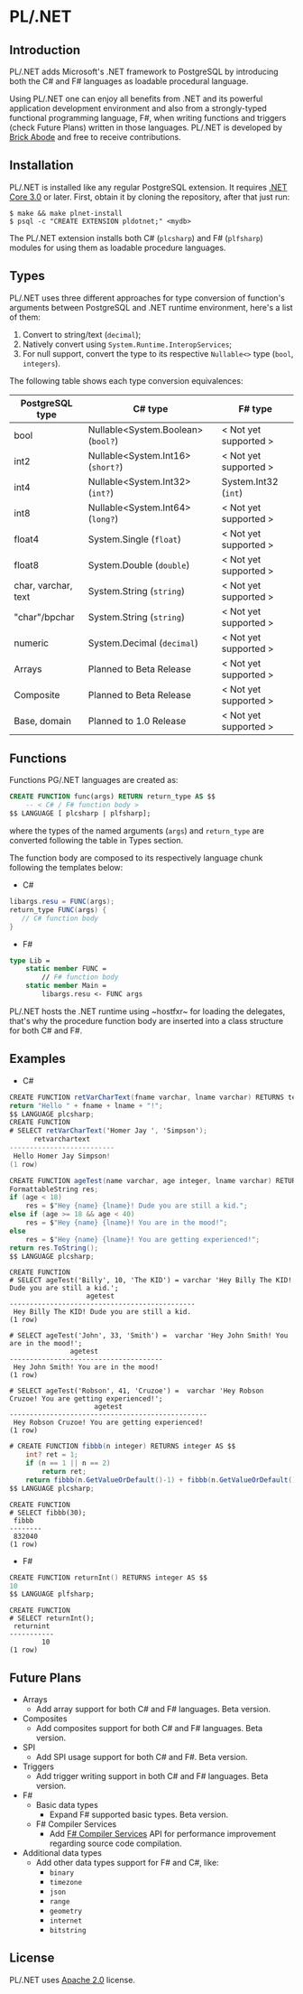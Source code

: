 # PL/.NET

## Introduction

 PL/.NET adds Microsoft's .NET framework to PostgreSQL by introducing both the C# and F#
languages as loadable procedural language.  

 Using PL/.NET one can enjoy all benefits from .NET and its powerful application development 
environment and also from a strongly-typed functional programming language, F#, when writing 
functions and triggers (check Future Plans) written in those languages.  PL/.NET is developed 
by [Brick Abode](http://www.brickabode.com) and free to receive contributions.  

## Installation

PL/.NET is installed like any regular PostgreSQL extension. It requires 
[.NET Core 3.0](https://github.com/dotnet/core) or later.
First, obtain it by cloning the repository, after that just run:

```console
$ make && make plnet-install
$ psql -c "CREATE EXTENSION pldotnet;" <mydb>
```

The PL/.NET extension installs both C# (`plcsharp`) and F# (`plfsharp`) modules
for using them as loadable procedure languages.

## Types

PL/.NET uses three different approaches for type conversion of function's
arguments between PostgreSQL and .NET runtime environment, here's a list of them:

1. Convert to string/text (`decimal`);
2. Natively convert using `System.Runtime.InteropServices`;
3. For null support, convert the type to its respective `Nullable<>` type (`bool`, `integers`).

The following table shows each type conversion equivalences:

| PostgreSQL type     | C# type                            | F# type               |
|---------------------|------------------------------------|-----------------------|
| bool                | Nullable<System.Boolean> (`bool?`) | < Not yet supported > |
| int2                | Nullable<System.Int16> (`short?`)  | < Not yet supported > |
| int4                | Nullable<System.Int32> (`int?`)    | System.Int32 (`int`)  |
| int8                | Nullable<System.Int64> (`long?`)   | < Not yet supported > |
| float4              | System.Single (`float`)            | < Not yet supported > |
| float8              | System.Double (`double`)           | < Not yet supported > |
| char, varchar, text | System.String (`string`)           | < Not yet supported > |
| "char"/bpchar       | System.String (`string`)           | < Not yet supported > |
| numeric             | System.Decimal (`decimal`)         | < Not yet supported > |
| Arrays              | Planned to Beta Release            | < Not yet supported > |
| Composite           | Planned to Beta Release            | < Not yet supported > |
| Base, domain        | Planned to 1.0 Release             | < Not yet supported > |

## Functions
  Functions PG/.NET languages are created as:

```sql
CREATE FUNCTION func(args) RETURN return_type AS $$
    -- < C# / F# function body >
$$ LANGUAGE [ plcsharp | plfsharp];
```

where the types of the named arguments (`args`) and `return_type` are converted
following the table in Types section.

The function body are composed to its respectively language chunk following the
templates below:

+ C#

```csharp
libargs.resu = FUNC(args);
return_type FUNC(args) {
   // C# function body
}
```

+ F#

```fsharp
type Lib =
    static member FUNC =
        // F# function body
    static member Main =
        libargs.resu <- FUNC args
```

PL/.NET hosts the .NET runtime using ~hostfxr~ for loading the delegates, that's why
the procedure function body are inserted into a class structure for both C# and F#.

## Examples
   + C#

```csharp
CREATE FUNCTION retVarCharText(fname varchar, lname varchar) RETURNS text AS $$
return "Hello " + fname + lname + "!";
$$ LANGUAGE plcsharp;
CREATE FUNCTION
# SELECT retVarCharText('Homer Jay ', 'Simpson');
      retvarchartext
--------------------------
 Hello Homer Jay Simpson!
(1 row)
```

```csharp
CREATE FUNCTION ageTest(name varchar, age integer, lname varchar) RETURNS varchar AS $$
FormattableString res;
if (age < 18)
    res = $"Hey {name} {lname}! Dude you are still a kid.";
else if (age >= 18 && age < 40)
    res = $"Hey {name} {lname}! You are in the mood!";
else
    res = $"Hey {name} {lname}! You are getting experienced!";
return res.ToString();
$$ LANGUAGE plcsharp;
```
```console
CREATE FUNCTION
# SELECT ageTest('Billy', 10, 'The KID') = varchar 'Hey Billy The KID! Dude you are still a kid.';
                   agetest
----------------------------------------------
 Hey Billy The KID! Dude you are still a kid.
(1 row)

# SELECT ageTest('John', 33, 'Smith') =  varchar 'Hey John Smith! You are in the mood!';
               agetest
--------------------------------------
 Hey John Smith! You are in the mood!
(1 row)

# SELECT ageTest('Robson', 41, 'Cruzoe') =  varchar 'Hey Robson Cruzoe! You are getting experienced!';
                     agetest
-------------------------------------------------
 Hey Robson Cruzoe! You are getting experienced!
(1 row)
```

```csharp
# CREATE FUNCTION fibbb(n integer) RETURNS integer AS $$
    int? ret = 1;
    if (n == 1 || n == 2) 
        return ret;
    return fibbb(n.GetValueOrDefault()-1) + fibbb(n.GetValueOrDefault()-2);;
$$ LANGUAGE plcsharp;
```
```console
CREATE FUNCTION
# SELECT fibbb(30);
 fibbb
--------
 832040
(1 row)
```
   + F#
```fsharp
CREATE FUNCTION returnInt() RETURNS integer AS $$
10
$$ LANGUAGE plfsharp;
```
```console
CREATE FUNCTION
# SELECT returnInt();
 returnint
-----------
        10
(1 row)
```

## Future Plans
  - Arrays
    + Add array support for both C# and F# languages. Beta version.
  - Composites
    + Add composites support for both C# and F# languages. Beta version.
  - SPI
    + Add SPI usage support for both C# and F#. Beta version.
  - Triggers
    + Add trigger writing support in both C# and F# languages. Beta version.
  - F#
    + Basic data types
      * Expand F# supported basic types. Beta version.
    + F# Compiler Services
      * Add [F# Compiler Services](http://fsharp.github.io/FSharp.Compiler.Service/) API for performance improvement regarding source code compilation.
  - Additional data types
    + Add other data types support for F# and C#, like:
      * `binary`
      * `timezone`
      * `json`
      * `range`
      * `geometry`
      * `internet`
      * `bitstring`
## License

PL/.NET uses [Apache 2.0](https://www.apache.org/licenses/LICENSE-2.0) license.

